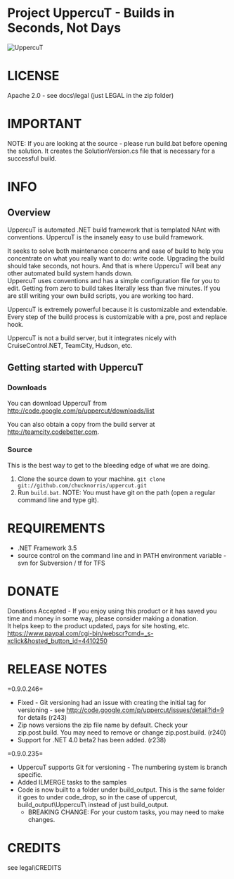 Project UppercuT - Builds in Seconds, Not Days
=======

![UppercuT](http://github.com/ferventcoder/uppercut/raw/master/docs/logo/UppercuT_Logo_Small.jpg "UppercuT - insanely easy. Insanely.")

# LICENSE
Apache 2.0 - see docs\legal (just LEGAL in the zip folder)

# IMPORTANT
NOTE: If you are looking at the source - please run build.bat before opening the solution. It creates the SolutionVersion.cs file that is necessary for a successful build.

# INFO
## Overview
UppercuT is automated .NET build framework that is templated NAnt with conventions. UppercuT is the insanely easy to use build framework.  

It seeks to solve both maintenance concerns and ease of build to help you concentrate on what you really want to do: write code. Upgrading the build should take seconds, not hours. And that is where UppercuT will beat any other automated build system hands down.  
UppercuT uses conventions and has a simple configuration file for you to edit. Getting from zero to build takes literally less than five minutes. If you are still writing your own build scripts, you are working too hard.   

UppercuT is extremely powerful because it is customizable and extendable. Every step of the build process is customizable with a pre, post and replace hook.  

UppercuT is not a build server, but it integrates nicely with CruiseControl.NET, TeamCity, Hudson, etc.  

## Getting started with UppercuT
### Downloads
 You can download UppercuT from http://code.google.com/p/uppercut/downloads/list

 You can also obtain a copy from the build server at http://teamcity.codebetter.com.

### Source
This is the best way to get to the bleeding edge of what we are doing.

1. Clone the source down to your machine. 
  `git clone git://github.com/chucknorris/uppercut.git`
2. Run `build.bat`. NOTE: You must have git on the path (open a regular command line and type git).

 
# REQUIREMENTS
* .NET Framework 3.5 
* source control on the command line and in PATH environment variable - svn for Subversion / tf for TFS

# DONATE
Donations Accepted - If you enjoy using this product or it has saved you time and money in some way, please consider making a donation.  
It helps keep to the product updated, pays for site hosting, etc. https://www.paypal.com/cgi-bin/webscr?cmd=_s-xclick&hosted_button_id=4410250

# RELEASE NOTES
=0.9.0.246=
* Fixed - Git versioning had an issue with creating the initial tag for versioning - see http://code.google.com/p/uppercut/issues/detail?id=9 for details (r243)
* Zip nows versions the zip file name by default. Check your zip.post.build. You may need to remove or change zip.post.build. (r240)
* Support for .NET 4.0 beta2 has been added. (r238)

=0.9.0.235=
* UppercuT supports Git for versioning - The numbering system is branch specific.
* Added ILMERGE tasks to the samples
* Code is now built to a folder under build_output. This is the same folder it goes to under code_drop, so in the case of uppercut, build_output\UppercuT\ instead of just build_output.
  * BREAKING CHANGE: For your custom tasks, you may need to make changes.

# CREDITS
see legal\CREDITS